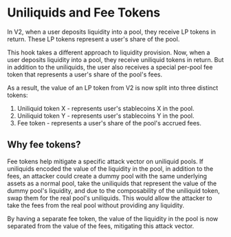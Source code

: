 # Uniliquids and Fee Tokens

In V2, when a user deposits liquidity into a pool, they receive LP tokens in return. These LP tokens represent a user's share of the pool.

This hook takes a different approach to liquidity provision. Now, when a user deposits liquidity into a pool, they receive uniliquid tokens in return. But in addition to the uniliquids, the user also receives a special per-pool fee token that represents a user's share of the pool's fees.

As a result, the value of an LP token from V2 is now split into three distinct tokens:

1. Uniliquid token X - represents user's stablecoins X in the pool.
2. Uniliquid token Y - represents user's stablecoins Y in the pool.
3. Fee token - represents a user's share of the pool's accrued fees.

## Why fee tokens?

Fee tokens help mitigate a specific attack vector on uniliquid pools. If uniliquids encoded the value of the liquidity in the pool, in addition to the fees, an attacker could create a dummy pool with the same underlying assets as a normal pool, take the uniliquids that represent the value of the dummy pool's liquidity, and due to the composability of the uniliquid token, swap them for the real pool's uniliquids. This would allow the attacker to take the fees from the real pool without providing any liquidity.

By having a separate fee token, the value of the liquidity in the pool is now separated from the value of the fees, mitigating this attack vector.
